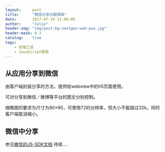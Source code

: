 ```yaml
---
layout:     post
title:      "微信分享问题探索"
date:       2017-07-19 11:00:00
author:     "Julie"
header-img: "img/post-bg-nextgen-web-pwa.jpg"
header-mask: 0.3
catalog:    true
tags:
    - 前端工具
    - JavaScript框架
---
```


## 从应用分享到微信
由客户端封装分享的方法，提供给webview中的h5页面使用。

可对分享到微信／微博等平台的图文分别控制。

缩略图的要求为尺寸为90*90，可使用72的分辨率，但大小不能超过32k。同时客户端取消缩小。
## 微信中分享
参见[微信的JS-SDK文档](http://mp.weixin.qq.com/wiki/11/74ad127cc054f6b80759c40f77ec03db.html)
待续....